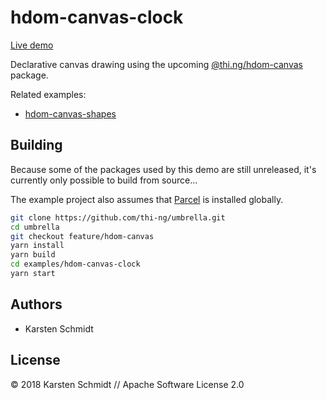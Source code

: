# hdom-canvas-clock

[Live demo](http://demo.thi.ng/umbrella/hdom-canvas-clock/)

Declarative canvas drawing using the upcoming
[@thi.ng/hdom-canvas](https://github.com/thi-ng/umbrella/tree/feature/hdom-canvas/packages/hdom-canvas)
package.

Related examples:

- [hdom-canvas-shapes](https://github.com/thi-ng/umbrella/tree/feature/hdom-canvas/examples/hdom-canvas-shapes)

## Building

Because some of the packages used by this demo are still unreleased,
it's currently only possible to build from source...

The example project also assumes that [Parcel](https://parceljs.org) is
installed globally.

```bash
git clone https://github.com/thi-ng/umbrella.git
cd umbrella
git checkout feature/hdom-canvas
yarn install
yarn build
cd examples/hdom-canvas-clock
yarn start
```

## Authors

- Karsten Schmidt

## License

&copy; 2018 Karsten Schmidt // Apache Software License 2.0
